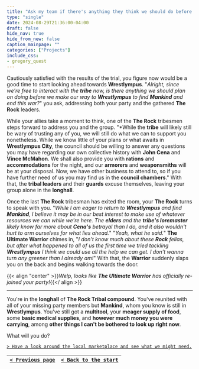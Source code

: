 ```yaml
---
title: "Ask my team if there's anything they think we should do before we make preparations to continue on to Wrestlympus."
type: "single"
date: 2024-08-29T21:36:00-04:00
draft: false
hide_nav: true
hide_from_new: false
caption_mainpage: ""
categories: ["Projects"]
include_css:
- gregory_quest
---
```


Cautiously satisfied with the results of the trial, you figure now would be a good time to start looking ahead towards **Wrestlympus**. "*Alright, since we're free to interact with the **tribe** now, is there anything we should plan on doing before we make our way to **Wrestlympus** to find **Mankind** and end this war?*" you ask, addressing both your party and the gathered **The Rock** leaders.

While your allies take a moment to think, one of the **The Rock** tribesmen steps forward to address you and the group. "*While the **tribe** will likely still be wary of trusting any of you, we will still do what we can to support you nonetheless. While we know little of your plans or what awaits in **Wrestlympus City**, the council should be willing to answer any questions you may have regarding our own collective history with **John Cena** and **Vince McMahon**. We shall also provide you with **rations** and **accommodations** for the night, and our **armorers** and **weaponsmiths** will be at your disposal. Now, we have other business to attend to, so if you have further need of us you may find us in the **council chambers**." With that, the **tribal leaders** and their **guards** excuse themselves, leaving your group alone in the **longhall**.

Once the last **The Rock** tribesman has exited the room, your **The Rock** turns to speak with you. "*While I am eager to return to **Wrestlympus** and find **Mankind**, I believe it may be in our best interest to make use of whatever resources we can while we're here. The **elders** and the **tribe's loremaster** likely know far more about **Cena's** betrayal than I do, and it also wouldn't hurt to arm ourselves for what lies ahead.*" "*Yeah, what he said.*" **The Ultimate Warrior** chimes in, "*I don't know much about these **Rock** fellas, but after what happened to all of us the first time we tried tackling **Wrestlympus** I think we could use all the help we can get. I don't wanna turn any greener than I already am!*" With that, the **Warrior** suddenly slaps you on the back and begins walking towards the door.

{{< align "center" >}}*Welp, looks like **The Ultimate Warrior** has officially re-joined your party!*{{</ align >}}

---

You're in the **longhall** of **The Rock Tribal compound**. You've reunited with all of your missing party members but **Mankind**, whom you know is still in **Wrestlympus**. You've still got a **multitool**, your **meager supply of food**, some **basic medical supplies**, and **however much money you were carrying**, among **other things I can't be bothered to look up right now**.

What will you do?

[``> Have a look around the local marketplace and see what we might need.``](../148)

|[``< Previous page``](../146)|[``< Back to the start``](../)|
|---|---|